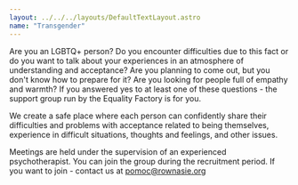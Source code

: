 ```yaml
---
layout: ../../../layouts/DefaultTextLayout.astro
name: "Transgender"
---
```


Are you an LGBTQ+ person? Do you encounter difficulties due to this fact or do you want to talk about your experiences in an atmosphere of understanding and acceptance? Are you planning to come out, but you don't know how to prepare for it? Are you looking for people full of empathy and warmth? If you answered yes to at least one of these questions - the support group run by the Equality Factory is for you.

We create a safe place where each person can confidently share their difficulties and problems with acceptance related to being themselves, experience in difficult situations, thoughts and feelings, and other issues.

Meetings are held under the supervision of an experienced psychotherapist. You can join the group during the recruitment period. If you want to join - contact us at pomoc@rownasie.org
